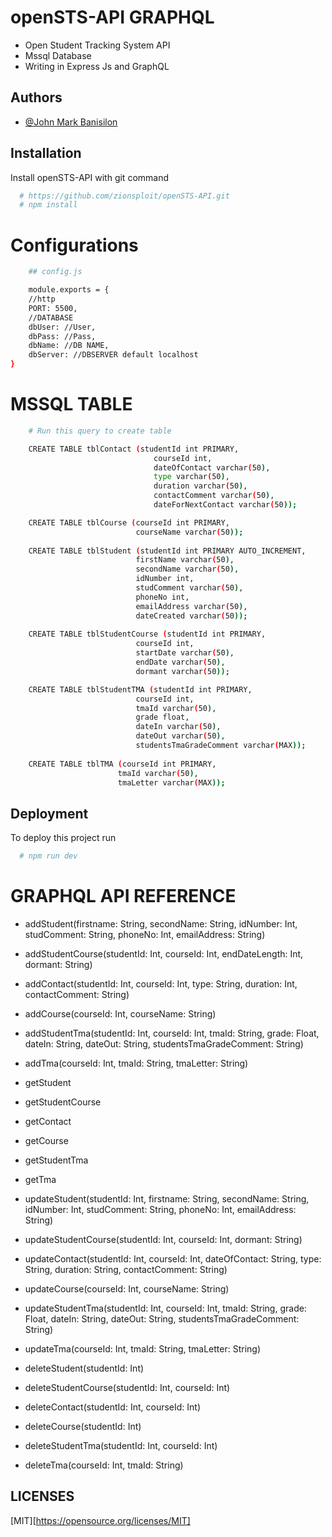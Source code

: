 
# openSTS-API GRAPHQL
- Open Student Tracking System API 
- Mssql Database
- Writing in Express Js and GraphQL
## Authors

- [@John Mark Banisilon](https://www.facebook.com/crypto.graphy.39/)


## Installation

Install openSTS-API with git command

```bash
  # https://github.com/zionsploit/openSTS-API.git
  # npm install
```
    
# Configurations

```Bash
    ## config.js

    module.exports = {
    //http
    PORT: 5500,
    //DATABASE
    dbUser: //User,
    dbPass: //Pass,
    dbName: //DB NAME,
    dbServer: //DBSERVER default localhost
}
```



# MSSQL TABLE

```Bash
    # Run this query to create table

    CREATE TABLE tblContact (studentId int PRIMARY, 
                                courseId int, 
                                dateOfContact varchar(50),
                                type varchar(50),
                                duration varchar(50),
                                contactComment varchar(50),
                                dateForNextContact varchar(50));

    CREATE TABLE tblCourse (courseId int PRIMARY,
                            courseName varchar(50));
    
    CREATE TABLE tblStudent (studentId int PRIMARY AUTO_INCREMENT,
                            firstName varchar(50),
                            secondName varchar(50),
                            idNumber int,
                            studComment varchar(50),
                            phoneNo int,
                            emailAddress varchar(50),
                            dateCreated varchar(50));
    
    CREATE TABLE tblStudentCourse (studentId int PRIMARY, 
                            courseId int,
                            startDate varchar(50),
                            endDate varchar(50),
                            dormant varchar(50));

    CREATE TABLE tblStudentTMA (studentId int PRIMARY,
                            courseId int,
                            tmaId varchar(50),
                            grade float,
                            dateIn varchar(50),
                            dateOut varchar(50),
                            studentsTmaGradeComment varchar(MAX));
    
    CREATE TABLE tblTMA (courseId int PRIMARY,
                        tmaId varchar(50),
                        tmaLetter varchar(MAX));

```


## Deployment

To deploy this project run

```bash
  # npm run dev
```


# GRAPHQL API REFERENCE
- addStudent(firstname: String, secondName: String, idNumber: Int, studComment: String, phoneNo: Int, emailAddress: String)

- addStudentCourse(studentId: Int, courseId: Int, endDateLength: Int, dormant: String)

- addContact(studentId: Int, courseId: Int, type: String, duration: Int, contactComment: String)

- addCourse(courseId: Int, courseName: String)

- addStudentTma(studentId: Int, courseId: Int, tmaId: String, grade: Float, dateIn: String, dateOut: String, studentsTmaGradeComment: String)

- addTma(courseId: Int, tmaId: String, tmaLetter: String)

- getStudent

- getStudentCourse

- getContact

- getCourse

- getStudentTma

- getTma

- updateStudent(studentId: Int, firstname: String, secondName: String, idNumber: Int, studComment: String, phoneNo: Int, emailAddress: String)

- updateStudentCourse(studentId: Int, courseId: Int, dormant: String)

- updateContact(studentId: Int, courseId: Int, dateOfContact: String, type: String, duration: String, contactComment: String)

- updateCourse(courseId: Int, courseName: String)

- updateStudentTma(studentId: Int, courseId: Int, tmaId: String, grade: Float, dateIn: String, dateOut: String, studentsTmaGradeComment: String)

- updateTma(courseId: Int, tmaId: String, tmaLetter: String)

- deleteStudent(studentId: Int)

- deleteStudentCourse(studentId: Int, courseId: Int)

- deleteContact(studentId: Int, courseId: Int)

- deleteCourse(studentId: Int)

- deleteStudentTma(studentId: Int, courseId: Int)

- deleteTma(courseId: Int, tmaId: String)






## LICENSES
[MIT][https://opensource.org/licenses/MIT]